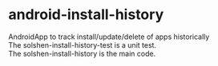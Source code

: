 android-install-history
=======================

AndroidApp to track install/update/delete of apps historically  
The solshen-install-history-test is a unit test.  
The solshen-install-history is the main code.
